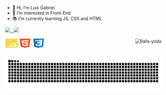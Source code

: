 - 🙂 Hi, I’m Luís Gabriel
- 👀 I’m interested in Front-End
- 📚 I’m currently learning JS, CSS and HTML

<div>
  <a href="https://github.com/yahikofz">
  <img height="180em" src="https://github-readme-stats.vercel.app/api?username=yahikofz&show_icons=false&theme=tokyonight&include_all_commits=true&count_private=true"/> &nbsp
  <img height="180em" src="https://github-readme-stats.vercel.app/api/top-langs/?username=yahikofz&layout=compact&langs_count=7&theme=tokyonight"/>
</div>

<div style="display: inline_block"><br>
  <img align="center" alt="Rafa-Js" height="30" width="40" src="https://raw.githubusercontent.com/devicons/devicon/master/icons/javascript/javascript-plain.svg">
  <img align="center" alt="Rafa-HTML" height="30" width="40" src="https://raw.githubusercontent.com/devicons/devicon/master/icons/html5/html5-original.svg">
  <img align="center" alt="Rafa-CSS" height="30" width="40" src="https://raw.githubusercontent.com/devicons/devicon/master/icons/css3/css3-original.svg">
  <img align="right" alt="Rafa-yoda" src="https://labs.earthpeople.se/files/2013/10/walkingman.gif">
</div>

##

![Snake animation](https://github.com/yahikofz/yahikofz/blob/output/github-contribution-grid-snake.svg)
